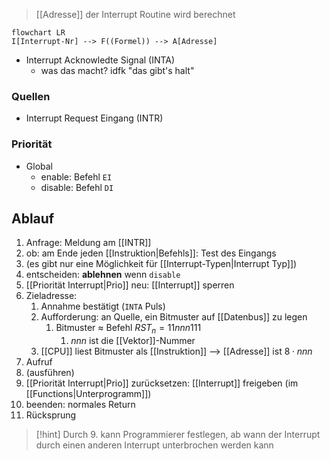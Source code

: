 > [[Adresse]] der Interrupt Routine wird berechnet

```mermaid
flowchart LR
I[Interrupt-Nr] --> F((Formel)) --> A[Adresse]
```
- Interrupt Acknowledte Signal (INTA)
	- was das macht? idfk "das gibt's halt"

### Quellen
- Interrupt Request Eingang (INTR)

### Priorität
- Global
	- enable: Befehl `EI`
	- disable: Befehl `DI`


## Ablauf
1. Anfrage: Meldung am [[INTR]]
2. ob: am Ende jeden [[Instruktion|Befehls]]: Test des Eingangs
3. (es gibt nur eine Möglichkeit für [[Interrupt-Typen|Interrupt Typ]])
4. entscheiden: **ablehnen** wenn `disable`
5. [[Priorität Interrupt|Prio]] neu: [[Interrupt]] sperren
6. Zieladresse: 
	1. Annahme bestätigt (`INTA` Puls)
	2. Aufforderung: an Quelle, ein Bitmuster auf [[Datenbus]] zu legen
		1. Bitmuster $\approx$ Befehl $RST_{n} = 11nnn111$
			1. $nnn$ ist die [[Vektor]]-Nummer
	3. [[CPU]] liest Bitmuster als [[Instruktion]] --> [[Adresse]] ist $8 \cdot nnn$
7. Aufruf
8. (ausführen)
9. [[Priorität Interrupt|Prio]] zurücksetzen: [[Interrupt]] freigeben (im [[Functions|Unterprogramm]])
10. beenden: normales Return
11. Rücksprung


> [!hint] Durch 9. kann Programmierer festlegen, ab wann der Interrupt durch einen anderen Interrupt unterbrochen werden kann